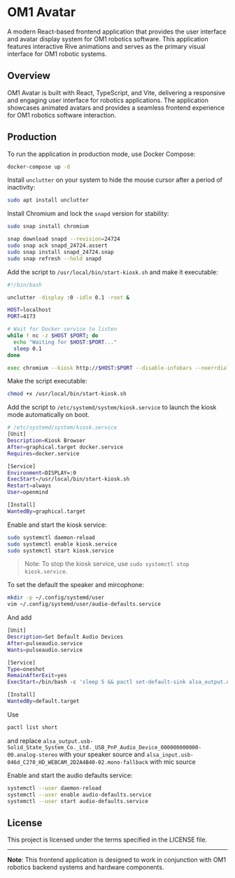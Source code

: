 
# OM1 Avatar

A modern React-based frontend application that provides the user interface and avatar display system for OM1 robotics software. This application features interactive Rive animations and serves as the primary visual interface for OM1 robotic systems.

## Overview

OM1 Avatar is built with React, TypeScript, and Vite, delivering a responsive and engaging user interface for robotics applications. The application showcases animated avatars and provides a seamless frontend experience for OM1 robotics software interaction.


## Production

To run the application in production mode, use Docker Compose:

```bash
docker-compose up -d
```

Install `unclutter` on your system to hide the mouse cursor after a period of inactivity:

```bash
sudo apt install unclutter
```

Install Chromium and lock the `snapd` version for stability:

```bash
sudo snap install chromium
```
```bash
snap download snapd --revision=24724
sudo snap ack snapd_24724.assert
sudo snap install snapd_24724.snap
sudo snap refresh --hold snapd
```

Add the script to `/usr/local/bin/start-kiosk.sh` and make it executable:

```bash
#!/bin/bash

unclutter -display :0 -idle 0.1 -root &

HOST=localhost
PORT=4173

# Wait for Docker service to listen
while ! nc -z $HOST $PORT; do
  echo "Waiting for $HOST:$PORT..."
  sleep 0.1
done

exec chromium --kiosk http://$HOST:$PORT --disable-infobars --noerrdialogs
```

Make the script executable:

```bash
chmod +x /usr/local/bin/start-kiosk.sh
```

Add the script to `/etc/systemd/system/kiosk.service` to launch the kiosk mode automatically on boot.

```bash
# /etc/systemd/system/kiosk.service
[Unit]
Description=Kiosk Browser
After=graphical.target docker.service
Requires=docker.service

[Service]
Environment=DISPLAY=:0
ExecStart=/usr/local/bin/start-kiosk.sh
Restart=always
User=openmind

[Install]
WantedBy=graphical.target
```

Enable and start the kiosk service:

```bash
sudo systemctl daemon-reload
sudo systemctl enable kiosk.service
sudo systemctl start kiosk.service
```

> Note: To stop the kiosk service, use `sudo systemctl stop kiosk.service`.

To set the default the speaker and mircophone:

```bash
mkdir -p ~/.config/systemd/user
vim ~/.config/systemd/user/audio-defaults.service
```

And add

```bash
[Unit]
Description=Set Default Audio Devices
After=pulseaudio.service
Wants=pulseaudio.service

[Service]
Type=oneshot
RemainAfterExit=yes
ExecStart=/bin/bash -c 'sleep 5 && pactl set-default-sink alsa_output.usb-Solid_State_System_Co._Ltd._USB_PnP_Audio_Device_000000000000-00.analog-stereo && pactl set-default-source alsa_input.usb-046d_C270_HD_WEBCAM_2D2A4B40-02.mono-fallback'

[Install]
WantedBy=default.target
```
Use 
```bash
pactl list short
```
and replace ```alsa_output.usb-Solid_State_System_Co._Ltd._USB_PnP_Audio_Device_000000000000-00.analog-stereo``` with your speaker source and ```alsa_input.usb-046d_C270_HD_WEBCAM_2D2A4B40-02.mono-fallback``` with mic source 

Enable and start the audio defaults service:

```bash
systemctl --user daemon-reload
systemctl --user enable audio-defaults.service
systemctl --user start audio-defaults.service
```

## License

This project is licensed under the terms specified in the LICENSE file.

-----

**Note**: This frontend application is designed to work in conjunction with OM1 robotics backend systems and hardware components.
